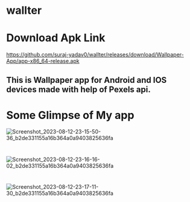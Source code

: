 # wallter
# Download Apk Link
 https://github.com/suraj-yadav0/wallter/releases/download/Wallpaper-App/app-x86_64-release.apk
 

## This is Wallpaper app for Android and IOS devices made with help of Pexels api.

# Some Glimpse of My app

![Screenshot_2023-08-12-23-15-50-36_b2de331155a16b364a0a9403825636fa](https://github.com/suraj-yadav0/wallter/assets/90672206/0c8fc0fc-7822-4a8e-aa6d-68a9267b5220)

# 

![Screenshot_2023-08-12-23-16-16-02_b2de331155a16b364a0a9403825636fa](https://github.com/suraj-yadav0/wallter/assets/90672206/9a696e67-b2ef-4a97-bf41-a11caa7d5420)

#

![Screenshot_2023-08-12-23-17-11-30_b2de331155a16b364a0a9403825636fa](https://github.com/suraj-yadav0/wallter/assets/90672206/1a41be61-5330-473b-a8c3-54ecbad28c2b)

